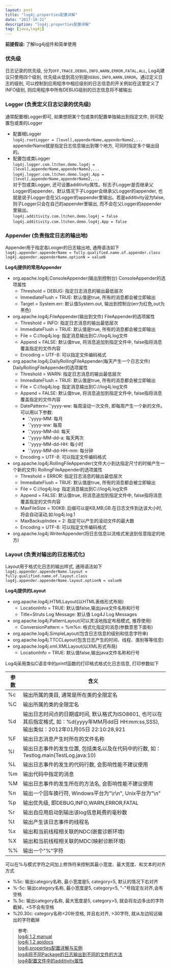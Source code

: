 ```yaml
---
layout: post
title: "log4j.properties配置详解"
date: "2017-10-21"
description: "log4j.properties配置详解"
tag: [java,log4j]
---
```


**前提假设:** 了解log4j组件和简单使用

### 优先级
日志记录的优先级, 分为`OFF,TRACE,DEBUG,INFO,WARN,ERROR,FATAL,ALL`, Log4j建议只使用四个级别, 优先级从低到高分别是`DEBUG,INFO,WARN,ERROR`。通过定义日志的级别, 可以控制到应用程序中相应级别的日志信息的开关例如在这里定义了INFO级别, 则应用程序中所有DEBUG级别的日志信息将不被输出

### Logger (负责定义日志记录的优先级)
通常配置根Logger即可, 如果想把某个包或类的配置单独输出到指定文件, 则可配置包或类的Logger
- 配置根Logger  
`log4j.rootLogger = [level],appenderName,appenderName2,...`  
appenderName就是指定日志信息输出到哪个地方, 可同时指定多个输出目的。
- 配置包或类Logger  
`log4j.logger.com.ltchen.demo.log4j = [level],appenderName,appenderName2,...`  
`log4j.logger.com.ltchen.demo.log4j.App = [level],appenderName,appenderName2,...`  
对于包或类Logger, 还可设置additivity属性。标志子Logger是否继承父Logger的appender。默认情况下子Logger会继承父Logger的appender, 也就是说子Logger会在父Logger的appender里输出。若是additivity设为false, 则子Logger只会在自己的appender里输出, 而不会在父Logger的appender里输出。  
`log4j.additivity.com.ltchen.demo.log4j = false`  
`log4j.additivity.com.ltchen.demo.log4j.App = false`  

### Appender (负责指定日志的输出地)
Appender用于指定各Looger的日志输出地, 通用语法如下  
`log4j.appender.appenderName = fully.qualified.name.of.appender.class`  
`log4j.appender.appenderName.optionN = valueN`  

**Log4j提供的常用Appender**
- org.apache.log4j.ConsoleAppender(输出到控制台)
ConsoleAppender的选项属性
  - Threshold = DEBUG: 指定日志消息的输出最低层次
  - ImmediateFlush = TRUE: 默认值是true, 所有的消息都会被立即输出
  - Target = System.err: 默认值System.out, 输出到控制台(err为红色,out为黑色)
- org.apache.log4j.FileAppender(输出到文件)
FileAppender的选项属性
  - Threshold = INFO: 指定日志消息的输出最低层次
  - ImmediateFlush = TRUE: 默认值是true, 所有的消息都会被立即输出
  - File = C://log4j.log: 指定消息输出到C://log4j.log文件
  - Append = FALSE: 默认值true, 将消息追加到指定文件中, false指将消息覆盖指定的文件内容
  - Encoding = UTF-8: 可以指定文件编码格式
- org.apache.log4j.DailyRollingFileAppender(每天产生一个日志文件)
DailyRollingFileAppender的选项属性
  - Threshold = WARN: 指定日志消息的输出最低层次
  - ImmediateFlush = TRUE: 默认值是true, 所有的消息都会被立即输出
  - File = C://log4j.log: 指定消息输出到C://log4j.log文件
  - Append = FALSE: 默认值true, 将消息追加到指定文件中, false指将消息覆盖指定的文件内容
  - DatePattern='.'yyyy-ww: 每周滚动一次文件, 即每周产生一个新的文件。可以用以下参数:
    - '.'yyyy-MM: 每月
    - '.'yyyy-ww: 每周
    - '.'yyyy-MM-dd: 每天
    - '.'yyyy-MM-dd-a: 每天两次
    - '.'yyyy-MM-dd-HH: 每小时
    - '.'yyyy-MM-dd-HH-mm: 每分钟
  - Encoding = UTF-8: 可以指定文件编码格式
- org.apache.log4j.RollingFileAppender(文件大小到达指定尺寸的时候产生一个新的文件)
RollingFileAppender的选项属性
  - Threshold = ERROR: 指定日志消息的输出最低层次
  - ImmediateFlush = TRUE: 默认值是true, 所有的消息都会被立即输出
  - File = C://log4j.log: 指定消息输出到C://log4j.log文件
  - Append = FALSE: 默认值true, 将消息追加到指定文件中, false指将消息覆盖指定的文件内容
  - MaxFileSize = 100KB: 后缀可以是KB,MB,GB.在日志文件到达该大小时, 将会自动滚动,如:log4j.log.1
  - MaxBackupIndex = 2: 指定可以产生的滚动文件的最大数
  - Encoding = UTF-8: 可以指定文件编码格式
- org.apache.log4j.WriterAppender(将日志信息以流格式发送到任意指定的地方)  

### Layout (负责对输出的日志格式化)
Layout用于格式化日志的输出样式, 通用语法如下    
`log4j.appender.appenderName.layout = fully.qualified.name.of.layout.class`    
`log4j.appender.appenderName.layout.optionN = valueN`

**Log4j提供的Layout**
- org.apache.log4j.HTMLLayout(以HTML表格形式布局)
  - LocationInfo = TRUE: 默认值false,输出java文件名称和行号
  - Title=Struts Log Message: 默认值 Log4J Log Messages
- org.apache.log4j.PatternLayout(可以灵活地指定布局模式, 推荐使用)
  - ConversionPattern = %m%n: 格式化指定的消息(参数意思下面有)
- org.apache.log4j.SimpleLayout(包含日志信息的级别和信息字符串)
- org.apache.log4j.TTCCLayout(包含日志产生的时间、线程、类别等等信息)
- org.apache.log4j.xml.XMLLayout(以XML形式布局)
  - LocationInfo = TRUE: 默认值false,输出java文件名称和行号

Log4j采用类似C语言中的printf函数的打印格式格式化日志信息, 打印参数如下

|参数|含义|
|--|--|
|%c|输出所属的类目, 通常是所在类的全限定名|
|%C|输出所属的类的全限定名|
|%d|输出日志时间点的日期或时间, 默认格式为ISO8601, 也可以在其后指定格式, 如：%d{yyyy年MM月dd日 HH:mm:ss,SSS}, 输出类似：2012年01月05日 22:10:28,921|
|%F|输出日志消息产生时所在的文件名称|
|%l|输出日志事件的发生位置, 包括类名以及在代码中的行数, 如：Testlog.main(TestLog.java:10)|
|%L|输出日志事件的发生的代码行数, 会影响性能不建议使用|
|%m|输出代码中指定的消息|
|%M|输出日志事件的发生所在的方法名, 会影响性能不建议使用|
|%n|输出一个回车换行符, Windows平台为"\r\n", Unix平台为"\n"|
|%p|输出优先级, 即DEBUG,INFO,WARN,ERROR,FATAL|
|%r|输出自应用启动到输出该log信息耗费的毫秒数|
|%t|输出产生该日志事件的线程名|
|%x|输出和当前线程相关联的NDC(嵌套诊断环境)|
|%X|输出和当前线程相关联的MDC(映射诊断环境)|
|%%|输出一个"%"字符|

可以在%与模式字符之间加上修饰符来控制其最小宽度、最大宽度、和文本的对齐方式
- %5c: 输出category名称, 最小宽度是5, category<5, 默认的情况下右对齐
- %-5c: 输出category名称, 最小宽度是5, category<5, "-"号指定左对齐,会有空格
- %.5c: 输出category名称, 最大宽度是5, category>5, 就会将左边多出的字符截掉，<5不会有空格
- %20.30c: category名称<20补空格, 并且右对齐, >30字符, 就从左边较远输出的字符截掉

>**参考:**  
[log4j 1.2 manual](https://logging.apache.org/log4j/1.2/manual.html)  
[log4j 1.2 apidocs](https://logging.apache.org/log4j/1.2/apidocs/index.html)    
[log4j.properties配置详解与实例](http://blog.sina.com.cn/s/blog_5ed94d710101go3u.html)  
[log4j将不同Package的日志输出到不同的文件的方法](http://www.crazyant.net/1931.html)    
[log4j配置文件中的additivity属性](http://www.cnblogs.com/edgedance/p/6979622.html)  
